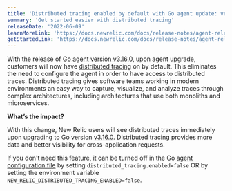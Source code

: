 ```yaml
---
title: 'Distributed tracing enabled by default with Go agent update: version 3.16.0'
summary: 'Get started easier with distributed tracing'  
releaseDate: '2022-06-09'
learnMoreLink: 'https://docs.newrelic.com/docs/release-notes/agent-release-notes/go-release-notes/go-agent-3-16-0'
getStartedLink: 'https://docs.newrelic.com/docs/release-notes/agent-release-notes/go-release-notes/go-agent-3-16-0'
---
```

With the release of [Go agent version v3.16.0](https://docs.newrelic.com/docs/release-notes/agent-release-notes/go-release-notes/go-agent-3-16-0), upon agent upgrade, customers will now have [distributed tracing](https://newrelic.com/products/edge-infinite-tracing) on by default. This eliminates the need to configure the agent in order to have access to distributed traces. Distributed tracing gives software teams working in modern environments an easy way to capture, visualize, and analyze traces through complex architectures, including architectures that use both monoliths and microservices. 

**What’s the impact?**

With this change, New Relic users will see distributed traces immediately upon upgrading to Go version [v3.16.0](https://docs.newrelic.com/docs/release-notes/agent-release-notes/go-release-notes/go-agent-3-16-0). Distributed tracing provides more data and better visibility for cross-application requests.

If you don't need this feature, it can be turned off in the Go [agent configuration file](https://docs.newrelic.com/docs/apm/agents/go-agent/configuration/go-agent-configuration) by setting `distributed_tracing.enabled=false` OR by setting the environment variable  `NEW_RELIC_DISTRIBUTED_TRACING_ENABLED=false`. 
